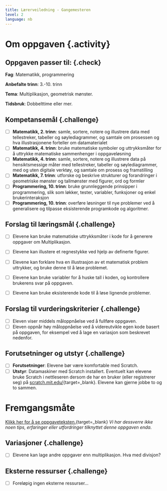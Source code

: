 ```yaml
---
title: Lærerveiledning - Gangemesteren
level: 2
language: nb
---
```


# Om oppgaven {.activity}


## Oppgaven passer til: {.check}
 __Fag__: Matematikk, programmering

__Anbefalte trinn__: 3.-10. trinn

__Tema__: Multiplikasjon, geometrisk mønster.

__Tidsbruk__: Dobbelttime eller mer.


## Kompetansemål {.challenge}
- [ ] __Matematikk, 2. trinn__: samle, sortere, notere og illustrere data med tellestreker, tabeller og søylediagrammer, og samtale om prosessen og hva illustrasjonene forteller om datamaterialet
- [ ] __Matematikk, 4. trinn__: bruke matematiske symboler og uttrykksmåter for å uttrykke matematiske sammenhenger i oppgaveløsning
- [ ] __Matematikk, 4. trinn__: samle, sortere, notere og illustrere data på hensiktsmessige måter med tellestreker, tabeller og søylediagrammer, med og uten digitale verktøy, og samtale om prosess og framstilling
- [ ] __Matematikk, 7. trinn__: utforske og beskrive strukturer og forandringer i geometriske mønster og tallmønster med figurer, ord og formler
- [ ] __Programmering, 10. trinn__: bruke grunnleggende prinsipper i programmering, slik som løkker, tester, variabler, funksjoner og enkel brukerinteraksjon
- [ ] __Programmering, 10. trinn__: overføre løsninger til nye problemer ved å generalisere og tilpasse eksisterende programkode og algoritmer.

## Forslag til læringsmål {.challenge}
- [ ] Elevene kan bruke matematiske uttrykksmåter i kode for å generere oppgaver om Multiplikasjon.
- [ ] Elevene kan illustere et regnestykke ved hjelp av definerte figurer.
- [ ] Elevene kan forklare hva en illustrasjon av et matematisk problem uttrykker, og bruke denne til å løse problemet.
- [ ] Elevene kan bruke variabler for å huske tall i koden, og kontrollere brukerens svar på oppgaven.
- [ ] Elevene kan bruke eksisterende kode til å løse lignende problemer.


## Forslag til vurderingskriterier {.challenge}
- [ ] Eleven viser middels måloppnåelse ved å fullføre oppgaven.
- [ ] Eleven oppnår høy måloppnåelse ved å videreutvikle egen kode basert på oppgaven, for eksempel ved å lage en variasjon som beskrevet nedenfor.

## Forutsetninger og utstyr {.challenge}
- [ ] __Forutsetninger__: Elevene bør være komfortable med Scratch.
- [ ] __Utstyr__: Datamaskiner med Scratch installert. Eventuelt kan elevene bruke Scratch i nettleseren dersom de har en bruker (eller registrerer seg) på [scratch.mit.edu/](http://scratch.mit.edu/){target=_blank}. Elevene kan gjerne jobbe to og to sammen.

# Fremgangsmåte
[Klikk her for å se oppgaveteksten.](../gangemesteren/gangemesteren.html){target=_blank}
_Vi har dessverre ikke noen tips, erfaringer eller utfordringer tilknyttet denne oppgaven enda._

## Variasjoner {.challenge}
- [ ] Elevene kan lage andre oppgaver enn multiplikasjon. Hva med divisjon?

## Eksterne ressurser {.challenge}
- [ ] Foreløpig ingen eksterne ressurser...
